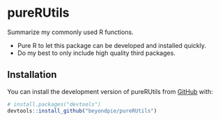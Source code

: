 
<!-- README.md is generated from README.Rmd. Please edit that file -->

# pureRUtils

<!-- badges: start -->
<!-- badges: end -->

Summarize my commonly used R functions.

-   Pure R to let this package can be developed and installed quickly.
-   Do my best to only include high quality third packages.

## Installation

You can install the development version of pureRUtils from
[GitHub](https://github.com/beyondpie/pureRUtils) with:

``` r
# install.packages("devtools")
devtools::install_github("beyondpie/pureRUtils")
```
